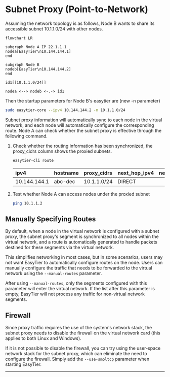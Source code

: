 # Subnet Proxy (Point-to-Network)

Assuming the network topology is as follows, Node B wants to share its accessible subnet 10.1.1.0/24 with other nodes.

```mermaid
flowchart LR

subgraph Node A IP 22.1.1.1
nodea[EasyTier\n10.144.144.1]
end

subgraph Node B
nodeb[EasyTier\n10.144.144.2]
end

id1[[10.1.1.0/24]]

nodea <--> nodeb <-.-> id1

```

Then the startup parameters for Node B's easytier are (new -n parameter)

```sh
sudo easytier-core --ipv4 10.144.144.2 -n 10.1.1.0/24
```

Subnet proxy information will automatically sync to each node in the virtual network, and each node will automatically configure the corresponding route. Node A can check whether the subnet proxy is effective through the following command.

1. Check whether the routing information has been synchronized, the proxy_cidrs column shows the proxied subnets.

   ```sh
   easytier-cli route
   ```

   | ipv4         | hostname | proxy_cidrs | next_hop_ipv4 | next_hop_hostname | next_hop_lat | cost |
   | :----------- | :------- | :---------- | :------------ | :---------------- | :----------- | :--- |
   | 10.144.144.1 | abc-dec  | 10.1.1.0/24 | DIRECT        |                   | 3.25         | 1    |

2. Test whether Node A can access nodes under the proxied subnet

   ```sh
   ping 10.1.1.2
   ```

## Manually Specifying Routes

By default, when a node in the virtual network is configured with a subnet proxy, the subnet proxy's segment is synchronized to all nodes within the virtual network, and a route is automatically generated to handle packets destined for these segments via the virtual network.

This simplifies networking in most cases, but in some scenarios, users may not want EasyTier to automatically configure routes on the node. Users can manually configure the traffic that needs to be forwarded to the virtual network using the `--manual-routes` parameter.

After using `--manual-routes`, only the segments configured with this parameter will enter the virtual network. If the list after this parameter is empty, EasyTier will not process any traffic for non-virtual network segments.

## Firewall

Since proxy traffic requires the use of the system's network stack, the subnet proxy needs to disable the firewall on the virtual network card (this applies to both Linux and Windows).

If it is not possible to disable the firewall, you can try using the user-space network stack for the subnet proxy, which can eliminate the need to configure the firewall. Simply add the `--use-smoltcp` parameter when starting EasyTier.

---
